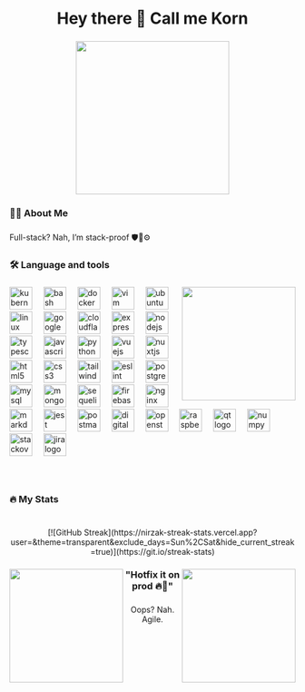 <h1 align="center">Hey there 👋 Call me Korn</h1>

###

<div align="center">
  <img height="270" src="https://media4.giphy.com/media/v1.Y2lkPTc5MGI3NjExM3RsdWVsYmc2N3pwM3NxMjlsbWhteHByY3doNnFnbWZtbHQ4Y3JtbyZlcD12MV9pbnRlcm5hbF9naWZfYnlfaWQmY3Q9Zw/QIl0CL2kd7sICgfqk0/giphy.gif"  />
</div>

###

<h3 align="left">🧑‍💻 About Me</h3>

###

<p align="left">Full-stack? Nah, I’m stack-proof 🛡️💾⚙️</p>

###

<h3 align="left">🛠 Language and tools</h3>

###

<img align="right" height="200" src="https://media2.giphy.com/media/v1.Y2lkPTc5MGI3NjExcTBpM2o4OHQzZTJpbjd0eGJxeWN2bzYwMWVtczM1dnV5M24zaW9wNCZlcD12MV9pbnRlcm5hbF9naWZfYnlfaWQmY3Q9cw/MA2k5iLXwtdEqjEYY3/giphy.gif"  />

###

<div align="left">
  <img src="https://cdn.jsdelivr.net/gh/devicons/devicon/icons/kubernetes/kubernetes-plain.svg" height="40" alt="kubernetes logo"  />
  <img width="12" />
  <img src="https://cdn.jsdelivr.net/gh/devicons/devicon/icons/bash/bash-original.svg" height="40" alt="bash logo"  />
  <img width="12" />
  <img src="https://cdn.jsdelivr.net/gh/devicons/devicon/icons/docker/docker-plain-wordmark.svg" height="40" alt="docker logo"  />
  <img width="12" />
  <img src="https://cdn.jsdelivr.net/gh/devicons/devicon/icons/vim/vim-original.svg" height="40" alt="vim logo"  />
  <img width="12" />
  <img src="https://cdn.jsdelivr.net/gh/devicons/devicon/icons/ubuntu/ubuntu-plain.svg" height="40" alt="ubuntu logo"  />
  <img width="12" />
  <img src="https://cdn.jsdelivr.net/gh/devicons/devicon/icons/linux/linux-original.svg" height="40" alt="linux logo"  />
  <img width="12" />
  <img src="https://cdn.jsdelivr.net/gh/devicons/devicon/icons/googlecloud/googlecloud-original.svg" height="40" alt="googlecloud logo"  />
  <img width="12" />
  <img src="https://skillicons.dev/icons?i=cloudflare" height="40" alt="cloudflare logo"  />
  <img width="12" />
  <img src="https://cdn.simpleicons.org/express/000000" height="40" alt="express logo"  />
  <img width="12" />
  <img src="https://cdn.simpleicons.org/nodedotjs/339933" height="40" alt="nodejs logo"  />
  <img width="12" />
  <img src="https://cdn.jsdelivr.net/gh/devicons/devicon/icons/typescript/typescript-plain.svg" height="40" alt="typescript logo"  />
  <img width="12" />
  <img src="https://cdn.jsdelivr.net/gh/devicons/devicon/icons/javascript/javascript-original.svg" height="40" alt="javascript logo"  />
  <img width="12" />
  <img src="https://cdn.jsdelivr.net/gh/devicons/devicon/icons/python/python-original.svg" height="40" alt="python logo"  />
  <img width="12" />
  <img src="https://cdn.simpleicons.org/vuedotjs/4FC08D" height="40" alt="vuejs logo"  />
  <img width="12" />
  <img src="https://cdn.simpleicons.org/nuxt/00DC82" height="40" alt="nuxtjs logo"  />
  <img width="12" />
  <img src="https://cdn.jsdelivr.net/gh/devicons/devicon/icons/html5/html5-original.svg" height="40" alt="html5 logo"  />
  <img width="12" />
  <img src="https://cdn.simpleicons.org/css3/1572B6" height="40" alt="css3 logo"  />
  <img width="12" />
  <img src="https://cdn.simpleicons.org/tailwindcss/06B6D4" height="40" alt="tailwindcss logo"  />
  <img width="12" />
  <img src="https://cdn.jsdelivr.net/gh/devicons/devicon/icons/eslint/eslint-original.svg" height="40" alt="eslint logo"  />
  <img width="12" />
  <img src="https://cdn.simpleicons.org/postgresql/4169E1" height="40" alt="postgresql logo"  />
  <img width="12" />
  <img src="https://cdn.simpleicons.org/mysql/4479A1" height="40" alt="mysql logo"  />
  <img width="12" />
  <img src="https://cdn.simpleicons.org/mongodb/47A248" height="40" alt="mongodb logo"  />
  <img width="12" />
  <img src="https://cdn.jsdelivr.net/gh/devicons/devicon/icons/sequelize/sequelize-original.svg" height="40" alt="sequelize logo"  />
  <img width="12" />
  <img src="https://cdn.jsdelivr.net/gh/devicons/devicon/icons/firebase/firebase-plain.svg" height="40" alt="firebase logo"  />
  <img width="12" />
  <img src="https://cdn.jsdelivr.net/gh/devicons/devicon/icons/nginx/nginx-original.svg" height="40" alt="nginx logo"  />
  <img width="12" />
  <img src="https://cdn.jsdelivr.net/gh/devicons/devicon/icons/markdown/markdown-original.svg" height="40" alt="markdown logo"  />
  <img width="12" />
  <img src="https://cdn.jsdelivr.net/gh/devicons/devicon/icons/jest/jest-plain.svg" height="40" alt="jest logo"  />
  <img width="12" />
  <img src="https://cdn.simpleicons.org/postman/FF6C37" height="40" alt="postman logo"  />
  <img width="12" />
  <img src="https://cdn.simpleicons.org/digitalocean/0080FF" height="40" alt="digitalocean logo"  />
  <img width="12" />
  <img src="https://cdn.simpleicons.org/openstack/ED1944" height="40" alt="openstack logo"  />
  <img width="12" />
  <img src="https://cdn.jsdelivr.net/gh/devicons/devicon/icons/raspberrypi/raspberrypi-original.svg" height="40" alt="raspberrypi logo"  />
  <img width="12" />
  <img src="https://cdn.jsdelivr.net/gh/devicons/devicon/icons/qt/qt-original.svg" height="40" alt="qt logo"  />
  <img width="12" />
  <img src="https://cdn.jsdelivr.net/gh/devicons/devicon/icons/numpy/numpy-original.svg" height="40" alt="numpy logo"  />
  <img width="12" />
  <img src="https://cdn.simpleicons.org/stackoverflow/F58025" height="40" alt="stackoverflow logo"  />
  <img width="12" />
  <img src="https://cdn.simpleicons.org/jira/0052CC" height="40" alt="jira logo"  />
</div>

###

<br clear="both">

<h3 align="left">🔥 My Stats</h3>

###

<br clear="both">

<div align="center">
 [![GitHub Streak](https://nirzak-streak-stats.vercel.app?user=&theme=transparent&exclude_days=Sun%2CSat&hide_current_streak=true)](https://git.io/streak-stats)
</div>

###

<img align="left" height="200" src="https://media2.giphy.com/media/v1.Y2lkPTc5MGI3NjExNGY5ZDl3NWUyazJoa2JiMGpiaXd5NWFtZjlqc284cjBqYjkwOG9uMCZlcD12MV9pbnRlcm5hbF9naWZfYnlfaWQmY3Q9cw/jXS1cUsqSYizZXhGJ5/giphy.gif"  />

###

<img align="right" height="200" src="https://media1.giphy.com/media/v1.Y2lkPTc5MGI3NjExNnFlOWcwNjkzeGd4MmNhZXUxZmg0dTZyMW4zeWFvbzc0b29oOWFyNiZlcD12MV9pbnRlcm5hbF9naWZfYnlfaWQmY3Q9cw/kySkgyFG71LyCPqT0E/giphy.gif"  />

###

<h3 align="center">"Hotfix it on prod 🔥🧯"</h3>

###

<p align="center">Oops? Nah. Agile.</p>

###

